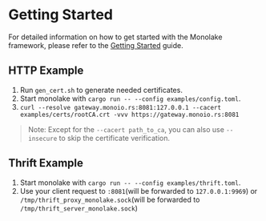 # Getting Started

For detailed information on how to get started with the Monolake framework, please refer to the [Getting Started](https://www.cloudwego.io/docs/monolake/getting-started/) guide.

## HTTP Example

1. Run `gen_cert.sh` to generate needed certificates.
2. Start monolake with `cargo run -- --config examples/config.toml`.
3. `curl --resolve gateway.monoio.rs:8081:127.0.0.1 --cacert examples/certs/rootCA.crt -vvv https://gateway.monoio.rs:8081`

> Note: Except for the `--cacert path_to_ca`, you can also use `--insecure` to skip the certificate verification.

## Thrift Example

1. Start monolake with `cargo run -- --config examples/thrift.toml`.
2. Use your client request to `:8081`(will be forwarded to `127.0.0.1:9969`) or `/tmp/thrift_proxy_monolake.sock`(will be forwarded to `/tmp/thrift_server_monolake.sock`)
